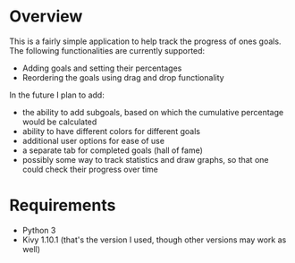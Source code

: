 # Overview

This is a fairly simple application to help track the progress of ones goals. The following functionalities are currently supported:
* Adding goals and setting their percentages
* Reordering the goals using drag  and drop functionality

In the future I plan to add:
* the ability to add subgoals, based on which the cumulative percentage would be calculated
* ability to have different colors for different goals
* additional user options for ease of use
* a separate tab for completed goals (hall of fame)
* possibly some way to track statistics and draw graphs, so that one could check their progress over time

# Requirements

* Python 3
* Kivy 1.10.1 (that's the version I used, though other versions may work as well)

